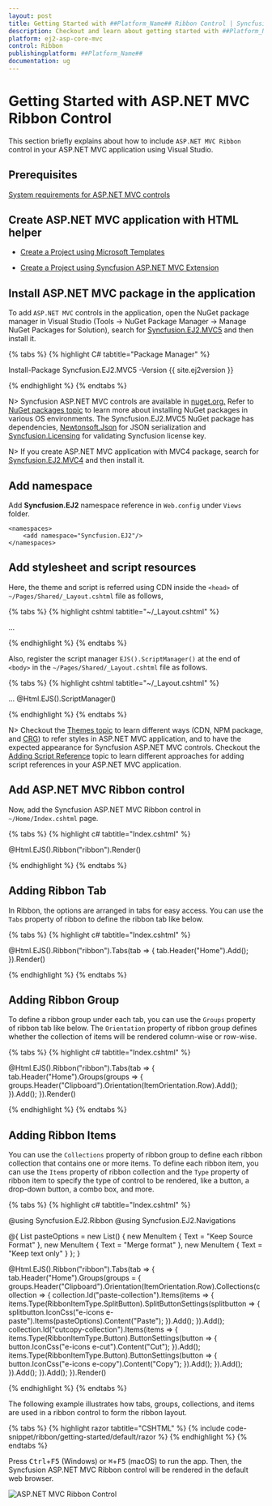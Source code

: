 ```yaml
---
layout: post
title: Getting Started with ##Platform_Name## Ribbon Control | Syncfusion
description: Checkout and learn about getting started with ##Platform_Name## Ribbon control of Syncfusion Essential JS 2 and more details.
platform: ej2-asp-core-mvc
control: Ribbon
publishingplatform: ##Platform_Name##
documentation: ug
---
```


# Getting Started with ASP.NET MVC Ribbon Control

This section briefly explains about how to include `ASP.NET MVC Ribbon` control in your ASP.NET MVC application using Visual Studio.

## Prerequisites

[System requirements for ASP.NET MVC controls](https://ej2.syncfusion.com/aspnetmvc/documentation/system-requirements)

## Create ASP.NET MVC application with HTML helper

* [Create a Project using Microsoft Templates](https://learn.microsoft.com/en-us/aspnet/mvc/overview/getting-started/introduction/getting-started#create-your-first-app)

* [Create a Project using Syncfusion ASP.NET MVC Extension](https://ej2.syncfusion.com/aspnetmvc/documentation/getting-started/project-template)

## Install ASP.NET MVC package in the application

To add `ASP.NET MVC` controls in the application, open the NuGet package manager in Visual Studio (Tools → NuGet Package Manager → Manage NuGet Packages for Solution), search for [Syncfusion.EJ2.MVC5](https://www.nuget.org/packages/Syncfusion.EJ2.MVC5) and then install it.

{% tabs %}
{% highlight C# tabtitle="Package Manager" %}

Install-Package Syncfusion.EJ2.MVC5 -Version {{ site.ej2version }}

{% endhighlight %}
{% endtabs %}

N> Syncfusion ASP.NET MVC controls are available in [nuget.org.](https://www.nuget.org/packages?q=syncfusion.EJ2) Refer to [NuGet packages topic](https://ej2.syncfusion.com/aspnetmvc/documentation/nuget-packages) to learn more about installing NuGet packages in various OS environments. The Syncfusion.EJ2.MVC5 NuGet package has dependencies, [Newtonsoft.Json](https://www.nuget.org/packages/Newtonsoft.Json/) for JSON serialization and [Syncfusion.Licensing](https://www.nuget.org/packages/Syncfusion.Licensing/) for validating Syncfusion license key.

N> If you create ASP.NET MVC application with MVC4 package, search for [Syncfusion.EJ2.MVC4](https://www.nuget.org/packages/Syncfusion.EJ2.MVC4) and then install it.

## Add namespace

Add **Syncfusion.EJ2** namespace reference in `Web.config` under `Views` folder.

```
<namespaces>
    <add namespace="Syncfusion.EJ2"/>
</namespaces>
```

## Add stylesheet and script resources

Here, the theme and script is referred using CDN inside the `<head>` of `~/Pages/Shared/_Layout.cshtml` file as follows,

{% tabs %}
{% highlight cshtml tabtitle="~/_Layout.cshtml" %}

<head>
    ...
    <!-- Syncfusion ASP.NET MVC controls styles -->
    <link rel="stylesheet" href="https://cdn.syncfusion.com/ej2/{{ site.ej2version }}/fluent.css" />
    <!-- Syncfusion ASP.NET MVC controls scripts -->
    <script src="https://cdn.syncfusion.com/ej2/{{ site.ej2version }}/dist/ej2.min.js"></script>
</head>

{% endhighlight %}
{% endtabs %}

Also, register the script manager `EJS().ScriptManager()` at the end of `<body>` in the `~/Pages/Shared/_Layout.cshtml` file as follows.

{% tabs %}
{% highlight cshtml tabtitle="~/_Layout.cshtml" %}

<body>
...
    <!-- Syncfusion ASP.NET MVC Script Manager -->
    @Html.EJS().ScriptManager()
</body>

{% endhighlight %}
{% endtabs %}

N> Checkout the [Themes topic](https://ej2.syncfusion.com/aspnetmvc/documentation/appearance/theme) to learn different ways (CDN, NPM package, and [CRG](https://ej2.syncfusion.com/aspnetmvc/documentation/common/custom-resource-generator)) to refer styles in ASP.NET MVC application, and to have the expected appearance for Syncfusion ASP.NET MVC controls. Checkout the [Adding Script Reference](https://ej2.syncfusion.com/aspnetmvc/documentation/common/adding-script-references) topic to learn different approaches for adding script references in your ASP.NET MVC application.

## Add ASP.NET MVC Ribbon control

Now, add the Syncfusion ASP.NET MVC Ribbon control in `~/Home/Index.cshtml` page.

{% tabs %}
{% highlight c# tabtitle="Index.cshtml" %}

@Html.EJS().Ribbon("ribbon").Render()

{% endhighlight %}
{% endtabs %}

## Adding Ribbon Tab

In Ribbon, the options are arranged in tabs for easy access. You can use the `Tabs` property of ribbon to define the ribbon tab like below.

{% tabs %}
{% highlight c# tabtitle="Index.cshtml" %}

@Html.EJS().Ribbon("ribbon").Tabs(tab =>
{
    tab.Header("Home").Add();
}).Render()

{% endhighlight %}
{% endtabs %}

## Adding Ribbon Group

To define a ribbon group under each tab, you can use the `Groups` property of ribbon tab like below. The `Orientation` property of ribbon group defines whether the collection of items will be rendered column-wise or row-wise.

{% tabs %}
{% highlight c# tabtitle="Index.cshtml" %}

@Html.EJS().Ribbon("ribbon").Tabs(tab =>
{
    tab.Header("Home").Groups(groups =>
    {
        groups.Header("Clipboard").Orientation(ItemOrientation.Row).Add();
    }).Add();
}).Render()

{% endhighlight %}
{% endtabs %}

## Adding Ribbon Items

You can use the `Collections` property of ribbon group to define each ribbon collection that contains one or more items. To define each ribbon item, you can use the `Items` property of ribbon collection and the `Type` property of ribbon item to specify the type of control to be rendered, like a button, a drop-down button, a combo box, and more.

{% tabs %}
{% highlight c# tabtitle="Index.cshtml" %}

@using Syncfusion.EJ2.Ribbon
@using Syncfusion.EJ2.Navigations

@{
    List<MenuItem> pasteOptions = new List<MenuItem>() { new MenuItem { Text = "Keep Source Format" }, new MenuItem { Text = "Merge format" }, new MenuItem { Text = "Keep text only" } };
}

@Html.EJS().Ribbon("ribbon").Tabs(tab =>
{
    tab.Header("Home").Groups(groups =
    {
        groups.Header("Clipboard").Orientation(ItemOrientation.Row).Collections(collection =>
        {
            collection.Id("paste-collection").Items(items =>
            {
                items.Type(RibbonItemType.SplitButton).SplitButtonSettings(splitbutton =>
                {
                    splitbutton.IconCss("e-icons e-paste").Items(pasteOptions).Content("Paste");
                }).Add();
            }).Add();
            collection.Id("cutcopy-collection").Items(items =>
            {
                items.Type(RibbonItemType.Button).ButtonSettings(button =>
                {
                    button.IconCss("e-icons e-cut").Content("Cut");
                }).Add();
                items.Type(RibbonItemType.Button).ButtonSettings(button =>
                {
                    button.IconCss("e-icons e-copy").Content("Copy");
                }).Add();
            }).Add();
        }).Add();
    }).Add();
}).Render()

{% endhighlight %}
{% endtabs %}

The following example illustrates how tabs, groups, collections, and items are used in a ribbon control to form the ribbon layout.


{% tabs %}
{% highlight razor tabtitle="CSHTML" %}
{% include code-snippet/ribbon/getting-started/default/razor %}
{% endhighlight %}
{% endtabs %}

Press <kbd>Ctrl</kbd>+<kbd>F5</kbd> (Windows) or <kbd>⌘</kbd>+<kbd>F5</kbd> (macOS) to run the app. Then, the Syncfusion ASP.NET MVC Ribbon control will be rendered in the default web browser.

![ASP.NET MVC Ribbon Control](images/ribbon.png)
